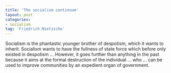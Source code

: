 ```yaml
---
title: 'The socialism continuum'
layout: post
categories:
- socialism
tag: 'Friedrich Nietzsche'
---
```


Socialism is the phantastic younger brother of despotism, which it wants to inherit. Socialism wants to have the fullness of state force which before only existed in despotism ... However, it goes further than anything in the past because it aims at the formal destruction of the individual ... who ... can be used to improve communities by an expedient organ of government.